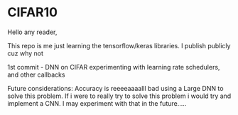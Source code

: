 # CIFAR10

Hello any reader, 

This repo is me just learning the tensorflow/keras libraries. I publish publicly cuz why not


1st commit - DNN on CIFAR experimenting with learning rate schedulers, and other callbacks


Future considerations: Accuracy is reeeeaaaalll bad using a Large DNN to solve this problem. If i were to really try to solve this problem i would try and implement a CNN. I may experiment with that in the future.....  
